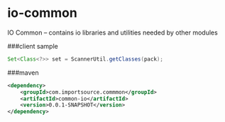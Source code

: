 # io-common
IO Common – contains io libraries and utilities needed by other modules


###client sample
```java
Set<Class<?>> set = ScannerUtil.getClasses(pack);
```

###maven
```xml
<dependency>
	<groupId>com.importsource.commmon</groupId>
	<artifactId>common-io</artifactId>
	<version>0.0.1-SNAPSHOT</version>
</dependency>
```
